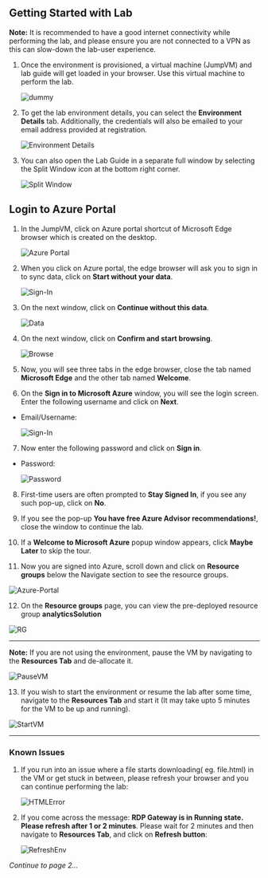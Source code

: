 ## Getting Started with Lab

**Note:** It is recommended to have a good internet connectivity while performing the lab, and please ensure you are not connected to a VPN as this can slow-down the lab-user experience.

1. Once the environment is provisioned, a virtual machine (JumpVM) and lab guide will get loaded in your browser. Use this virtual machine to perform the lab.

   ![dummy](https://github.com/SD-14/Ignite-Demo/blob/main/media/labstartpage2.png?raw=true)

2. To get the lab environment details, you can select the **Environment Details** tab. Additionally, the credentials will also be emailed to your email address provided at registration.

   ![Environment Details](https://github.com/SD-14/Ignite-Demo/blob/main/media/labenvdet.png?raw=true)

3. You can also open the Lab Guide in a separate full window by selecting the Split Window icon at the bottom right corner.

   ![Split Window](https://github.com/SD-14/Ignite-Demo/blob/main/media/labenvsplit.png?raw=true)

## Login to Azure Portal

1. In the JumpVM, click on Azure portal shortcut of Microsoft Edge browser which is created on the desktop.

   ![Azure Portal](https://github.com/SD-14/Ignite-Demo/blob/main/media/labstartap.png?raw=true)

2. When you click on Azure portal, the edge browser will ask you to sign in to sync data, click on **Start without your data**.

   ![Sign-In](https://github.com/SD-14/Ignite-Demo/blob/main/media/02.png?raw=true)

3. On the next window, click on **Continue without this data**.

   ![Data](https://github.com/SD-14/Ignite-Demo/blob/main/media/03.png?raw=true)

4. On the next window, click on **Confirm and start browsing**.

   ![Browse](https://github.com/SD-14/Ignite-Demo/blob/main/media/04.png?raw=true)

5. Now, you will see three tabs in the edge browser, close the tab named **Microsoft Edge** and the other tab named **Welcome**.

6. On the **Sign in to Microsoft Azure** window, you will see the login screen. Enter the following username and click on **Next**.

* Email/Username: <inject key="AzureAdUserEmail"></inject>

    ![Sign-In](https://github.com/SD-14/Ignite-Demo/blob/main/media/05.png?raw=true)

7. Now enter the following password and click on **Sign in**.

* Password: <inject key="AzureAdUserPassword"></inject>

   ![Password](https://github.com/SD-14/Ignite-Demo/blob/main/media/06.png?raw=true)

8. First-time users are often prompted to **Stay Signed In**, if you see any such pop-up, click on **No**.

9. If you see the pop-up **You have free Azure Advisor recommendations!**, close the window to continue the lab.

10. If a **Welcome to Microsoft Azure** popup window appears, click **Maybe Later** to skip the tour.

11. Now you are signed into Azure, scroll down and click on **Resource groups** below the Navigate section to see the resource groups.

   ![Azure-Portal](https://github.com/SD-14/Ignite-Demo/blob/main/media/07.png?raw=true)

12. On the **Resource groups** page, you can view the pre-deployed resource group **analyticsSolution**

   ![RG](https://github.com/SD-14/Ignite-Demo/blob/main/media/labselectrglab.png?raw=true)
   
 ----
 
**Note:** If you are not using the environment, pause the VM by navigating to the **Resources Tab** and de-allocate it.

   ![PauseVM](https://github.com/SD-14/Ignite-Demo/blob/main/media/labvmdealloc.png?raw=true)

13. If you wish to start the environment or resume the lab after some time, navigate to the **Resources Tab** and start it (It may take upto 5 minutes for the VM to be up and running).

   ![StartVM](https://github.com/SD-14/Ignite-Demo/blob/main/media/labvmalloc.png?raw=true)
   
----

### Known Issues

1. If you run into an issue where a file starts downloading( eg. file.html) in the VM or get stuck in between, please refresh your browser and you can continue performing the lab:

   ![HTMLError](https://github.com/SD-14/Ignite-Demo/blob/main/media/htmlerror.png?raw=true)

2. If you come across the message: **RDP Gateway is in Running state. Please refresh after 1 or 2 minutes**. Please wait for 2 minutes and then navigate to **Resources Tab**, and click on **Refresh button**:

   ![RefreshEnv](https://github.com/SD-14/Ignite-Demo/blob/main/media/refreshenv.png?raw=true)

*Continue to page 2...*
